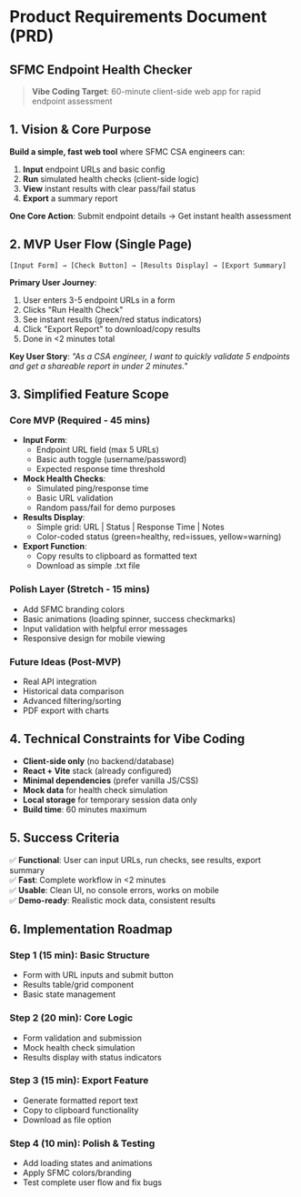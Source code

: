 # Product Requirements Document (PRD)
## SFMC Endpoint Health Checker

> **Vibe Coding Target**: 60-minute client-side web app for rapid endpoint assessment

## 1. Vision & Core Purpose
**Build a simple, fast web tool** where SFMC CSA engineers can:
1. **Input** endpoint URLs and basic config
2. **Run** simulated health checks (client-side logic)
3. **View** instant results with clear pass/fail status
4. **Export** a summary report

**One Core Action**: Submit endpoint details → Get instant health assessment

## 2. MVP User Flow (Single Page)
```
[Input Form] → [Check Button] → [Results Display] → [Export Summary]
```

**Primary User Journey**:
1. User enters 3-5 endpoint URLs in a form
2. Clicks "Run Health Check" 
3. See instant results (green/red status indicators)
4. Click "Export Report" to download/copy results
5. Done in <2 minutes total

**Key User Story**: *"As a CSA engineer, I want to quickly validate 5 endpoints and get a shareable report in under 2 minutes."*

## 3. Simplified Feature Scope

### Core MVP (Required - 45 mins)
- **Input Form**: 
  - Endpoint URL field (max 5 URLs)
  - Basic auth toggle (username/password)
  - Expected response time threshold
- **Mock Health Checks**: 
  - Simulated ping/response time
  - Basic URL validation
  - Random pass/fail for demo purposes
- **Results Display**: 
  - Simple grid: URL | Status | Response Time | Notes
  - Color-coded status (green=healthy, red=issues, yellow=warning)
- **Export Function**: 
  - Copy results to clipboard as formatted text
  - Download as simple .txt file

### Polish Layer (Stretch - 15 mins)
- Add SFMC branding colors
- Basic animations (loading spinner, success checkmarks)
- Input validation with helpful error messages
- Responsive design for mobile viewing

### Future Ideas (Post-MVP)
- Real API integration
- Historical data comparison
- Advanced filtering/sorting
- PDF export with charts

## 4. Technical Constraints for Vibe Coding
- **Client-side only** (no backend/database)
- **React + Vite** stack (already configured)
- **Minimal dependencies** (prefer vanilla JS/CSS)
- **Mock data** for health check simulation
- **Local storage** for temporary session data only
- **Build time**: 60 minutes maximum

## 5. Success Criteria
✅ **Functional**: User can input URLs, run checks, see results, export summary  
✅ **Fast**: Complete workflow in <2 minutes  
✅ **Usable**: Clean UI, no console errors, works on mobile  
✅ **Demo-ready**: Realistic mock data, consistent results  

## 6. Implementation Roadmap

### Step 1 (15 min): Basic Structure
- Form with URL inputs and submit button
- Results table/grid component
- Basic state management

### Step 2 (20 min): Core Logic
- Form validation and submission
- Mock health check simulation
- Results display with status indicators

### Step 3 (15 min): Export Feature
- Generate formatted report text
- Copy to clipboard functionality
- Download as file option

### Step 4 (10 min): Polish & Testing
- Add loading states and animations
- Apply SFMC colors/branding
- Test complete user flow and fix bugs
